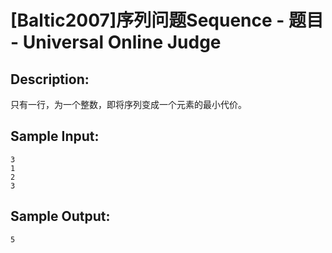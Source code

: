 # [Baltic2007]序列问题Sequence - 题目 - Universal Online Judge

## Description: 

只有一行，为一个整数，即将序列变成一个元素的最小代价。


## Sample Input: 
```
3
1
2
3
```

## Sample Output: 
```
5
```
